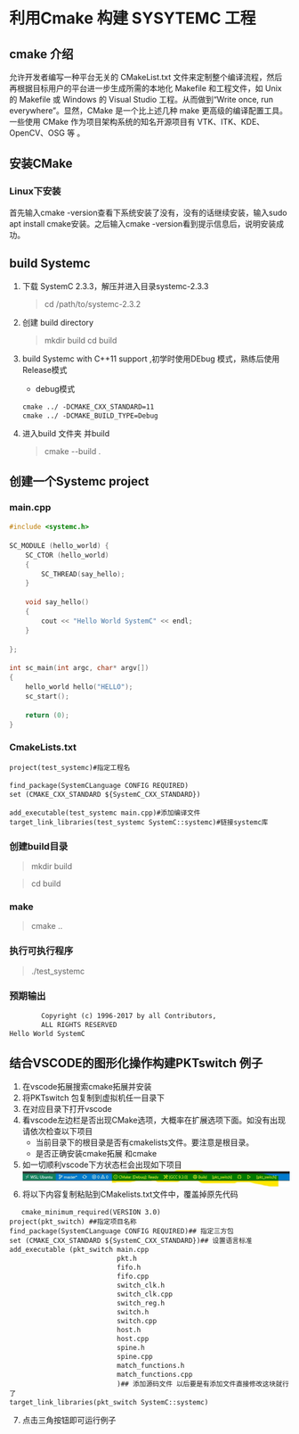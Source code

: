 # 利用Cmake 构建 SYSYTEMC 工程
## cmake 介绍
允许开发者编写一种平台无关的 CMakeList.txt 文件来定制整个编译流程，然后再根据目标用户的平台进一步生成所需的本地化 Makefile 和工程文件，如 Unix 的 Makefile 或 Windows 的 Visual Studio 工程。从而做到“Write once, run everywhere”。显然，CMake 是一个比上述几种 make 更高级的编译配置工具。一些使用 CMake 作为项目架构系统的知名开源项目有 VTK、ITK、KDE、OpenCV、OSG 等 。
## 安装CMake
### Linux下安装
首先输入cmake -version查看下系统安装了没有，没有的话继续安装，输入sudo apt install cmake安装。之后输入cmake -version看到提示信息后，说明安装成功。
## build Systemc
1. 下载 SystemC 2.3.3，解压并进入目录systemc-2.3.3
    >cd /path/to/systemc-2.3.2
2. 创建 build directory
    >mkdir build
    >cd build
3. build Systemc with C++11 support ,初学时使用DEbug 模式，熟练后使用Release模式
    * debug模式
    ```
    cmake ../ -DCMAKE_CXX_STANDARD=11
    cmake ../ -DCMAKE_BUILD_TYPE=Debug
    ```


1. 进入build 文件夹 并build
    >cmake --build .

## 创建一个Systemc project 
### main.cpp
``` C++
#include <systemc.h>

SC_MODULE (hello_world) {
    SC_CTOR (hello_world)
    {
        SC_THREAD(say_hello);
    }

    void say_hello()
    {
        cout << "Hello World SystemC" << endl;
    }

};

int sc_main(int argc, char* argv[])
{
    hello_world hello("HELLO");
    sc_start();

    return (0);
}
```

### CmakeLists.txt
```cmake_minimum_required(VERSION 3.0)
project(test_systemc)#指定工程名

find_package(SystemCLanguage CONFIG REQUIRED)
set (CMAKE_CXX_STANDARD ${SystemC_CXX_STANDARD})

add_executable(test_systemc main.cpp)#添加编译文件
target_link_libraries(test_systemc SystemC::systemc)#链接systemc库
```
### 创建build目录
>mkdir build

>cd build
### make
>cmake ..
### 执行可执行程序
>./test_systemc 
### 预期输出
```SystemC 2.3.2 --- Oct 14 2017 19:38:30
        Copyright (c) 1996-2017 by all Contributors,
        ALL RIGHTS RESERVED
Hello World SystemC
```
## 结合VSCODE的图形化操作构建PKTswitch 例子
1. 在vscode拓展搜索cmake拓展并安装
2. 将PKTswitch 包复制到虚拟机任一目录下
3. 在对应目录下打开vscode
4. 看vscode左边栏是否出现CMake选项，大概率在扩展选项下面。如没有出现请依次检查以下项目
   * 当前目录下的根目录是否有cmakelists文件。要注意是根目录。
   * 是否正确安装cmake拓展 和cmake
5. 如一切顺利vscode下方状态栏会出现如下项目
![状态栏 图标](pics/1.jpg)
6. 将以下内容复制粘贴到CMakelists.txt文件中，覆盖掉原先代码
```
   cmake_minimum_required(VERSION 3.0)
project(pkt_switch) ##指定项目名称 
find_package(SystemCLanguage CONFIG REQUIRED)## 指定三方包
set (CMAKE_CXX_STANDARD ${SystemC_CXX_STANDARD})## 设置语言标准
add_executable (pkt_switch main.cpp
                           pkt.h
                           fifo.h
                           fifo.cpp                   
                           switch_clk.h
                           switch_clk.cpp
                           switch_reg.h
                           switch.h
                           switch.cpp
                           host.h
                           host.cpp
                           spine.h
                           spine.cpp
                           match_functions.h
                           match_functions.cpp
                           )## 添加源码文件 以后要是有添加文件直接修改这块就行了
target_link_libraries(pkt_switch SystemC::systemc)
 ```
7. 点击三角按钮即可运行例子





